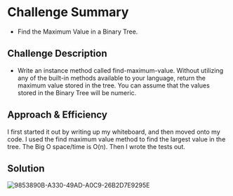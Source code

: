 # Challenge Summary
<!-- Short summary or background information -->
* Find the Maximum Value in a Binary Tree.

## Challenge Description
<!-- Description of the challenge -->
* Write an instance method called find-maximum-value. Without utilizing any of the built-in methods available to your language, return the maximum value stored in the tree. You can assume that the values stored in the Binary Tree will be numeric.

## Approach & Efficiency
<!-- What approach did you take? Why? What is the Big O space/time for this approach? -->
I first started it out by writing up my whiteboard, and then moved onto my code. I used the find maximum value method to find the largest value in the tree. The Big O space/time is O(n). Then I wrote the tests out.

## Solution
<!-- Embedded whiteboard image -->
![9853890B-A330-49AD-A0C9-26B2D7E9295E](https://user-images.githubusercontent.com/65562053/114464332-7713fe80-9b9a-11eb-9290-1521d528576e.jpeg)
